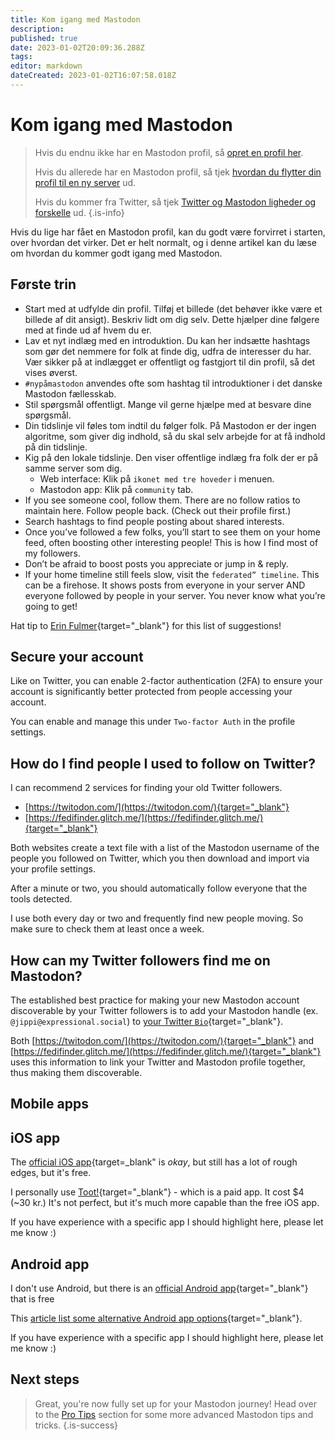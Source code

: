 ```yaml
---
title: Kom igang med Mastodon
description: 
published: true
date: 2023-01-02T20:09:36.288Z
tags: 
editor: markdown
dateCreated: 2023-01-02T16:07:58.018Z
---
```


# Kom igang med Mastodon

> Hvis du endnu ikke har en Mastodon profil, så [opret en profil her](../dk/servers.md).
>
> Hvis du allerede har en Mastodon profil, så tjek [hvordan du flytter din profil til en ny server](move-mastodon-server.md) ud.
>
> Hvis du kommer fra Twitter, så tjek [Twitter og Mastodon ligheder og forskelle](twitter-and-mastodon.md) ud.
{.is-info}

Hvis du lige har fået en Mastodon profil, kan du godt være forvirret i starten, over hvordan det virker. Det er helt normalt, og i denne artikel kan du læse om hvordan du kommer godt igang med Mastodon. 

## Første trin

- Start med at udfylde din profil. Tilføj et billede (det behøver ikke være et billede af dit ansigt). Beskriv lidt om dig selv. Dette hjælper dine følgere med at finde ud af hvem du er. 
- Lav et nyt indlæg med en introduktion. Du kan her indsætte hashtags som gør det nemmere for folk at finde dig, udfra de interesser du har. Vær sikker på at indlægget er offentligt og fastgjort til din profil, så det vises øverst. 
- `#nypåmastodon` anvendes ofte som hashtag til introduktioner i det danske Mastodon fællesskab. 
- Stil spørgsmål offentligt. Mange vil gerne hjælpe med at besvare dine spørgsmål. 
- Din tidslinje vil føles tom indtil du følger folk. På Mastodon er der ingen algoritme, som giver dig indhold, så du skal selv arbejde for at få indhold på din tidslinje. 
- Kig på den lokale tidslinje. Den viser offentlige indlæg fra folk der er på samme server som dig. 
  - Web interface: Klik på  `ikonet med tre hoveder` i menuen.
  - Mastodon app: Klik på `community` tab.
- If you see someone cool, follow them. There are no follow ratios to maintain here. Follow people back. (Check out their profile first.)
- Search hashtags to find people posting about shared interests.
- Once you’ve followed a few folks, you’ll start to see them on your home feed, often boosting other interesting people! This is how I find most of my followers.
- Don’t be afraid to boost posts you appreciate or jump in & reply.
- If your home timeline still feels slow, visit the `federated” timeline`. This can be a firehose. It shows posts from everyone in your server AND everyone followed by people in your server. You never know what you’re going to get!

Hat tip to [Erin Fulmer](https://wandering.shop/@erinfulmer/109371623284876117){target="_blank"} for this list of suggestions!

## Secure your account

Like on Twitter, you can enable 2-factor authentication (2FA) to ensure your account is significantly better protected from people accessing your account.

You can enable and manage this under `Two-factor Auth` in the profile settings.

## How do I find people I used to follow on Twitter?

I can recommend 2 services for finding your old Twitter followers.

- [https://twitodon.com/](https://twitodon.com/){target="_blank"}
- [https://fedifinder.glitch.me/](https://fedifinder.glitch.me/){target="_blank"}

Both websites create a text file with a list of the Mastodon username of the people you followed on Twitter, which you then download and import via your profile settings.

After a minute or two, you should automatically follow everyone that the tools detected.

I use both every day or two and frequently find new people moving. So make sure to check them at least once a week.

## How can my Twitter followers find me on Mastodon?

The established best practice for making your new Mastodon account discoverable by your Twitter followers is to add your Mastodon handle (ex. `@jippi@expressional.social`) to [your Twitter `Bio`](https://twitter.com/settings/profile){target="_blank"}.

Both [https://twitodon.com/](https://twitodon.com/){target="_blank"} and [https://fedifinder.glitch.me/](https://fedifinder.glitch.me/){target="_blank"} uses this information to link your Twitter and Mastodon profile together, thus making them discoverable.

## Mobile apps

## iOS app

The [official iOS app](https://app.joinmastodon.org/ios){target=_blank" is _okay_, but still has a lot of rough edges, but it's free.

I personally use [Toot!](https://apps.apple.com/us/app/toot/id1229021451){target="_blank"} - which is a paid app. It cost $4 (~30 kr.) It's not perfect, but it's much more capable than the free iOS app.

If you have experience with a specific app I should highlight here, please let me know :)

## Android app

I don't use Android, but there is an [official Android app](https://app.joinmastodon.org/android){target="_blank"} that is free

This [article list some alternative Android app options](https://www.androidauthority.com/best-mastodon-apps-android-1210889/){target="_blank"}.

If you have experience with a specific app I should highlight here, please let me know :)

## Next steps

> Great, you're now fully set up for your Mastodon journey! Head over to the [Pro Tips](tips.md) section for some more advanced Mastodon tips and tricks.
{.is-success}